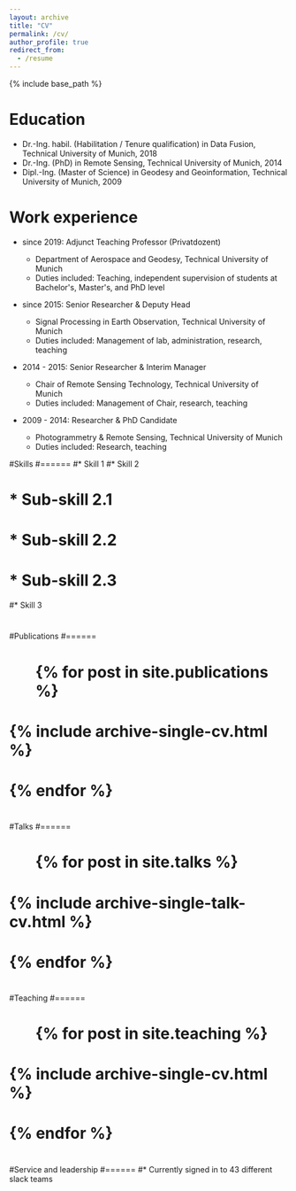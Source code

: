 ```yaml
---
layout: archive
title: "CV"
permalink: /cv/
author_profile: true
redirect_from:
  - /resume
---
```


{% include base_path %}

Education
======
* Dr.-Ing. habil. (Habilitation / Tenure qualification) in Data Fusion, Technical University of Munich, 2018 
* Dr.-Ing. (PhD) in Remote Sensing, Technical University of Munich, 2014
* Dipl.-Ing. (Master of Science) in Geodesy and Geoinformation, Technical University of Munich, 2009

Work experience
======
* since 2019: Adjunct Teaching Professor (Privatdozent) 
  * Department of Aerospace and Geodesy, Technical University of Munich
  * Duties included: Teaching, independent supervision of students at Bachelor's, Master's, and PhD level 

* since 2015: Senior Researcher & Deputy Head
  * Signal Processing in Earth Observation, Technical University of Munich
  * Duties included: Management of lab, administration, research, teaching
  
* 2014 - 2015: Senior Researcher & Interim Manager
  * Chair of Remote Sensing Technology, Technical University of Munich
  * Duties included: Management of Chair, research, teaching
  
* 2009 - 2014: Researcher & PhD Candidate
  * Photogrammetry & Remote Sensing, Technical University of Munich
  * Duties included: Research, teaching
  
#Skills
#======
#* Skill 1
#* Skill 2
#  * Sub-skill 2.1
#  * Sub-skill 2.2
#  * Sub-skill 2.3
#* Skill 3
#
#Publications
#======
#  <ul>{% for post in site.publications %}
#    {% include archive-single-cv.html %}
#  {% endfor %}</ul>
#  
#Talks
#======
#  <ul>{% for post in site.talks %}
#    {% include archive-single-talk-cv.html %}
#  {% endfor %}</ul>
#  
#Teaching
#======
#  <ul>{% for post in site.teaching %}
#    {% include archive-single-cv.html %}
#  {% endfor %}</ul>
#  
#Service and leadership
#======
#* Currently signed in to 43 different slack teams
